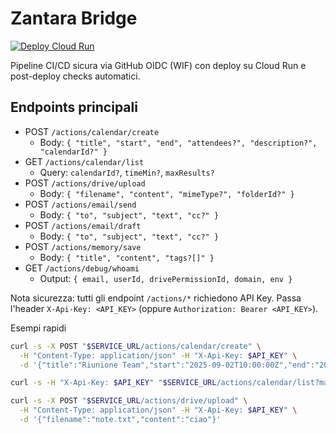 # Zantara Bridge

[![Deploy Cloud Run](https://github.com/Balizero1987/zantara_bridge/actions/workflows/deploy-cloudrun.yml/badge.svg)](https://github.com/Balizero1987/zantara_bridge/actions/workflows/deploy-cloudrun.yml)

Pipeline CI/CD sicura via GitHub OIDC (WIF) con deploy su Cloud Run e post-deploy checks automatici.

## Endpoints principali

- POST `/actions/calendar/create`
  - Body: `{ "title", "start", "end", "attendees?", "description?", "calendarId?" }`
- GET `/actions/calendar/list`
  - Query: `calendarId?`, `timeMin?`, `maxResults?`
- POST `/actions/drive/upload`
  - Body: `{ "filename", "content", "mimeType?", "folderId?" }`
- POST `/actions/email/send`
  - Body: `{ "to", "subject", "text", "cc?" }`
- POST `/actions/email/draft`
  - Body: `{ "to", "subject", "text", "cc?" }`
- POST `/actions/memory/save`
  - Body: `{ "title", "content", "tags?[]" }`
- GET `/actions/debug/whoami`
  - Output: `{ email, userId, drivePermissionId, domain, env }`

Nota sicurezza: tutti gli endpoint `/actions/*` richiedono API Key. Passa l'header `X-Api-Key: <API_KEY>` (oppure `Authorization: Bearer <API_KEY>`).

Esempi rapidi

```sh
curl -s -X POST "$SERVICE_URL/actions/calendar/create" \
  -H "Content-Type: application/json" -H "X-Api-Key: $API_KEY" \
  -d '{"title":"Riunione Team","start":"2025-09-02T10:00:00Z","end":"2025-09-02T11:00:00Z","attendees":"a@b.com,b@c.com"}'

curl -s -H "X-Api-Key: $API_KEY" "$SERVICE_URL/actions/calendar/list?maxResults=5"

curl -s -X POST "$SERVICE_URL/actions/drive/upload" \
  -H "Content-Type: application/json" -H "X-Api-Key: $API_KEY" \
  -d '{"filename":"note.txt","content":"ciao"}'
```
